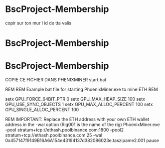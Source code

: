 # BscProject-Membership
copir sur ton mur l id  de tta valis

# BscProject-Membership
# BscProject-Membership


COPIE  CE FICHIER DANS PHENIXMINER  start.bat



REM
REM Example bat file for starting PhoenixMiner.exe to mine ETH
REM

setx GPU_FORCE_64BIT_PTR 0
setx GPU_MAX_HEAP_SIZE 100
setx GPU_USE_SYNC_OBJECTS 1
setx GPU_MAX_ALLOC_PERCENT 100
setx GPU_SINGLE_ALLOC_PERCENT 100

REM IMPORTANT: Replace the ETH address with your own ETH wallet address in the -wal option (Rig001 is the name of the rig)
PhoenixMiner.exe -pool stratum+tcp://ethash.poolbinance.com:1800 -pool2 stratum+tcp://ethash.poolbinance.com:25 -wal 0x457147f9149B16A6A154e43194137d382086023e.taszipame2.001
pause

